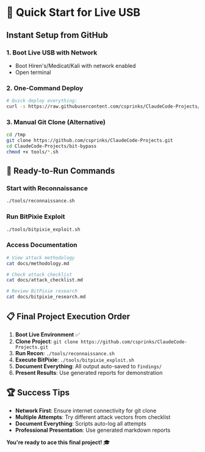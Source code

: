 # 🚀 Quick Start for Live USB

## **Instant Setup from GitHub**

### **1. Boot Live USB with Network**
- Boot Hiren's/Medicat/Kali with network enabled
- Open terminal

### **2. One-Command Deploy**
```bash
# Quick deploy everything:
curl -s https://raw.githubusercontent.com/csprinks/ClaudeCode-Projects/main/bit-bypass/tools/quick_deploy.sh | bash
```

### **3. Manual Git Clone** (Alternative)
```bash
cd /tmp
git clone https://github.com/csprinks/ClaudeCode-Projects.git
cd ClaudeCode-Projects/bit-bypass
chmod +x tools/*.sh
```

## **🎯 Ready-to-Run Commands**

### **Start with Reconnaissance**
```bash
./tools/reconnaissance.sh
```

### **Run BitPixie Exploit**
```bash
./tools/bitpixie_exploit.sh
```

### **Access Documentation**
```bash
# View attack methodology
cat docs/methodology.md

# Check attack checklist
cat docs/attack_checklist.md

# Review BitPixie research
cat docs/bitpixie_research.md
```

## **📋 Final Project Execution Order**

1. **Boot Live Environment** ✅
2. **Clone Project**: `git clone https://github.com/csprinks/ClaudeCode-Projects.git`
3. **Run Recon**: `./tools/reconnaissance.sh`
4. **Execute BitPixie**: `./tools/bitpixie_exploit.sh`
5. **Document Everything**: All output auto-saved to `findings/`
6. **Present Results**: Use generated reports for demonstration

## **🏆 Success Tips**

- **Network First**: Ensure internet connectivity for git clone
- **Multiple Attempts**: Try different attack vectors from checklist
- **Document Everything**: Scripts auto-log all attempts
- **Professional Presentation**: Use generated markdown reports

**You're ready to ace this final project!** 🎓
